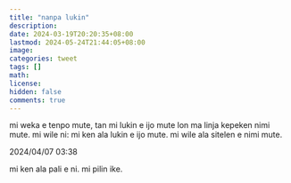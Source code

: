 ```yaml
---
title: "nanpa lukin"
description: 
date: 2024-03-19T20:20:35+08:00
lastmod: 2024-05-24T21:44:05+08:00
image: 
categories: tweet
tags: []
math: 
license: 
hidden: false
comments: true
---
```


mi weka e tenpo mute, tan mi lukin e ijo mute lon ma linja kepeken nimi mute. mi wile ni: mi ken ala lukin e ijo mute. mi wile ala sitelen e nimi mute.

2024/04/07 03:38

mi ken ala pali e ni. mi pilin ike.

